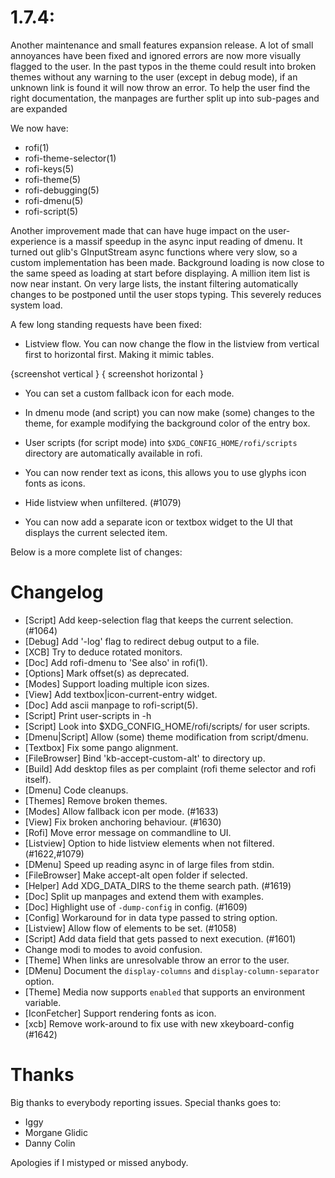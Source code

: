 # 1.7.4:

Another maintenance and small features expansion release. A lot of small
annoyances have been fixed and ignored errors are now more visually flagged to
the user. In the past typos in the theme could result into broken themes
without any warning to the user (except in debug mode), if an unknown link is
found it will now throw an error. To help the user find the right
documentation, the manpages are further split up into sub-pages and are
expanded

We now have:

* rofi(1)
* rofi-theme-selector(1)
* rofi-keys(5)
* rofi-theme(5)
* rofi-debugging(5)
* rofi-dmenu(5)
* rofi-script(5)

Another improvement made that can have huge impact on the user-experience is a
massif speedup in the async input reading of dmenu. It turned out glib's
GInputStream async functions where very slow, so a custom implementation has
been made. Background loading is now close to the same speed as loading at
start before displaying. A million item list is now near instant. On very large
lists, the instant filtering automatically changes to be postponed until the
user stops typing. This severely reduces system load.

A few long standing requests have been fixed:

* Listview flow. You can now change the flow in the listview from vertical first
  to horizontal first. Making it mimic tables.

{screenshot  vertical }  { screenshot horizontal }

* You can set a custom fallback icon for each mode.

* In dmenu mode (and script) you can now make (some) changes to the theme, for
  example modifying the background color of the entry box.

* User scripts (for script mode) into `$XDG_CONFIG_HOME/rofi/scripts` directory
  are automatically available in rofi.

* You can now render text as icons, this allows you to use glyphs icon fonts as
  icons.

* Hide listview when unfiltered. (#1079) 

* You can now add a separate icon or textbox widget to the UI that displays the
  current selected item.

Below is a more complete list of changes:

# Changelog

* [Script] Add keep-selection flag that keeps the current selection. (#1064)
* [Debug]  Add '-log' flag to redirect debug output to a file.
* [XCB]    Try to deduce rotated monitors.
* [Doc]    Add rofi-dmenu to 'See also' in rofi(1).
* [Options] Mark offset(s) as deprecated.
* [Modes] Support loading multiple icon sizes.
* [View]  Add textbox|icon-current-entry widget.
* [Doc]   Add ascii manpage to rofi-script(5).
* [Script] Print user-scripts in -h
* [Script] Look into $XDG_CONFIG_HOME/rofi/scripts/ for user scripts.
* [Dmenu|Script] Allow (some) theme modification from script/dmenu.
* [Textbox] Fix some pango alignment.
* [FileBrowser] Bind 'kb-accept-custom-alt' to directory up.
* [Build] Add desktop files as per complaint (rofi theme selector and rofi itself).
* [Dmenu] Code cleanups.
* [Themes] Remove broken themes.
* [Modes] Allow fallback icon per mode. (#1633)
* [View] Fix broken anchoring behaviour. (#1630)
* [Rofi] Move error message on commandline to UI.
* [Listview] Option to hide listview elements when not filtered. (#1622,#1079)
* [DMenu] Speed up reading async in of large files from stdin.
* [FileBrowser] Make accept-alt open folder if selected.
* [Helper] Add XDG_DATA_DIRS to the theme search path. (#1619)
* [Doc] Split up manpages and extend them with examples.
* [Doc] Highlight use of `-dump-config` in config. (#1609)
* [Config] Workaround for in data type passed to string option.
* [Listview] Allow flow of elements to be set. (#1058)
* [Script] Add data field that gets passed to next execution. (#1601)
* Change modi to modes to avoid confusion.
* [Theme] When links are unresolvable throw an error to the user.
* [DMenu] Document the `display-columns` and `display-column-separator` option.
* [Theme] Media now supports `enabled` that supports an environment variable.
* [IconFetcher] Support rendering fonts as icon.
* [xcb] Remove work-around to fix use with new xkeyboard-config (#1642)

# Thanks

Big thanks to everybody reporting issues.
Special thanks goes to:

* Iggy
* Morgane Glidic
* Danny Colin

Apologies if I mistyped or missed anybody.
